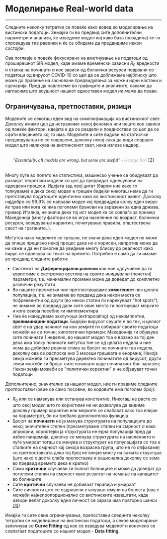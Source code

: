 # Моделирање Real-world data 
*** 
Следните неколку тетратки се повеќе како вовед во моделирање на вистински податоци. Земајќи ги во предвид сите дополнителни параметри и анализи, ќе изведеме модел кој како база (позадина) ќе ги спроведува тие равенки и ќе се обидеме да предвидиме некои состојби. 


Ова поглавје е повеќе фокусирано на вметнување на податоци од проширешнот SIR модел, каде имаме временски зависни $R_0$ вредности и стапка на починати $\alpha$ кое зависи од болнички ресурси поврзани со податоци од вирусот COVID-10 со цел да се доближеме најблиску што може до правење на засновани предвидувања за можни идни настани и сценарија. Пред да навлеземе во графиците и анализите, сакаме да нагласиме што всушност нашиот едноставен модел *не може* да прави. 


## Ограничувања, претпоставки, ризици 
Моделите се секогаш еден вид на симплификација на вистинскиот свет. Доколку имаме цел да истражиме некој феномен или нешто кое зависи од повеќе фактори, идејата е да се раздели и поедностави со цел да се сфати влијанието кој го има. Моделите и сите видови на статисчки предвидувања не се совршени, доколку некој сака да види совршен модел што наликува на вистинскиот свет, нека излезе надвор. 

<br>

<center> <i style="font-family: TimesNewRoman; font-size: 110%"> "Essentially, all models are wrong, but some are useful"</i>  <i style="color:rgb(169,169,169); font-size: 110%; font-family: TimesNewRoman;">- George Box</i> <a href=”https://www.lacan.upc.edu/admoreWeb/2018/05/all-models-are-wrong-but-some-are-useful-george-e-p-box/”>[2]</a></center>

<br> 


Многу луѓе во полето на статистика, машинско учење се обидуваат да развијат теоретски модели со цел да предвидат однесување на одредени процеси. Идејата зад овој цитат (барем ние како го толкуваме) е дека секој модел е грешен бидејќи никогаш нема да ги претставува податоците идентично како во вистинскиот живот. Доколку најдобро со 99.9% се направи модел кој предвидува колку еден вирус ќе трае или кога ќе има поголеми бранови на заразени за една држава, пример Италија, не значи дека тој ист модел ќе се совпаѓа за пример Македонија (многу фактори се во игра население по возраст, болнички ресурси, воведување карантин, почитување правила, општествена свест на граѓаните..). 

Меѓутоа иако моделите се грешни, не значи дека еден модел не може да опише прецизно некој процес дека не е корисен, напротив може да ни каже и да ни помогне да увидиме многу блиску до реалност како вирус се однесува со текот на времето. Потребно е само да ги имаме во предвид следните работи: 

- Системот на **Диференцијални равенки** кои ние одлучивме да го користиме е екстремно осетлив на своите *иницијални* (почетни) параметри, т.е. минимални промени може да доведат до комплетно различни резултати 
- Во нашите пресметки ние претпоставуваме **хомогеност** низ целата популација, т.е. не зимаме во предвид дека некои места се пофреквентни од други (во некои статии ги нарекуваат "hot spots");  не зимаме во предвид дали сите овие места ги почтиуваат мерките и кога секоја посебно ги имплементира
- Ние ќе изведуваме заклучоци (extrapolating) од некомплетни, **прелиминарни податоци**. Бидејќи вирусот сеуште е во тек, и целиот свет е на удар начинот на кои земјите ги собираат своите податоци можеби не се точни; хипотетички примери: Македонија ги објавува сите починати 1 неделно, во нашиот модел тоа е врзано за тој ден дека има толку починати меѓутоа тие се од целата недела и ние нема да добиеме реална слика за бројот на починати таа недела, доколку ова се распрска низ 3 месеци грешката е енормна; Некоја земја можеби ги пресметува директно починатите од вирусот, други земји можеби ги бројат сите починати каде починатиот бил заразен; Некои земји можеби се "политички коректни" и не објавуаат точни податоци 

Дополнитечно, значително за нашиот модел, ние ги правиме следните *претпоставки* (овие се само посовни, во кодовите има поголем број): 

- $R_0$ или се намалува или останува константно. Никогаш не расте со што овој модел што го користиме не ни дозволува да видиме доколку пример карантин или мерките се олабават како тоа влијае на параметрот, би ни требало дополнителна функција
- Бројот на **починати** не ја менува структурата на популацијата до некој значителен степен (пресметуваме стапки на смрност $\alpha$ како априорни, користејќи ја структурата не една популација пред да избие пандемија, доколку се менува структурата на наслението и луѓе умираат тогаш се менува и структурат на популацијата со тоа е стапките на смрност кај секоја возрасна група, што не го опфаќаме) со претпоставката дека тој број не влијае многу на самата структура (што иако е доста слаба препоставка и рационална доколку се земе во предвид времето дека е кратко)
- Само **критични** случаеви ги полнат болниците и може да доведат до поголеми стапки на смрност како резултат на немање на капацитет во болниците
- Сите **критични** случаеви не добиваат терапија и умираат 
- Сите личности што се оздравени стануваат имуни на болеста (ова е можеби најнепропорционално со вистинските извештати, каде извори велат доколку една личност се зарази има повторно шанси [[3]](https://www.bbc.com/news/health-52446965#:~:text=Coronavirus%20is%20a%20completely%20new,getting%20life%20back%20to%20normal.))

Имајќи ги сите овие ограничувања, препоставки следните неколку тетратки се моделирање на вистински податоци, а секое моделирање започнува со **Curve Fitting** од кое се изведува моделот и конечено се совпаѓаат податоците со нашиот модел - **Data fitting**. 
